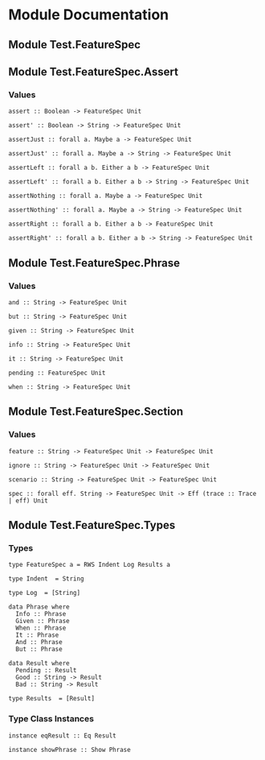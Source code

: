 # Module Documentation

## Module Test.FeatureSpec

## Module Test.FeatureSpec.Assert

### Values

    assert :: Boolean -> FeatureSpec Unit

    assert' :: Boolean -> String -> FeatureSpec Unit

    assertJust :: forall a. Maybe a -> FeatureSpec Unit

    assertJust' :: forall a. Maybe a -> String -> FeatureSpec Unit

    assertLeft :: forall a b. Either a b -> FeatureSpec Unit

    assertLeft' :: forall a b. Either a b -> String -> FeatureSpec Unit

    assertNothing :: forall a. Maybe a -> FeatureSpec Unit

    assertNothing' :: forall a. Maybe a -> String -> FeatureSpec Unit

    assertRight :: forall a b. Either a b -> FeatureSpec Unit

    assertRight' :: forall a b. Either a b -> String -> FeatureSpec Unit


## Module Test.FeatureSpec.Phrase

### Values

    and :: String -> FeatureSpec Unit

    but :: String -> FeatureSpec Unit

    given :: String -> FeatureSpec Unit

    info :: String -> FeatureSpec Unit

    it :: String -> FeatureSpec Unit

    pending :: FeatureSpec Unit

    when :: String -> FeatureSpec Unit


## Module Test.FeatureSpec.Section

### Values

    feature :: String -> FeatureSpec Unit -> FeatureSpec Unit

    ignore :: String -> FeatureSpec Unit -> FeatureSpec Unit

    scenario :: String -> FeatureSpec Unit -> FeatureSpec Unit

    spec :: forall eff. String -> FeatureSpec Unit -> Eff (trace :: Trace | eff) Unit


## Module Test.FeatureSpec.Types

### Types

    type FeatureSpec a = RWS Indent Log Results a

    type Indent  = String

    type Log  = [String]

    data Phrase where
      Info :: Phrase
      Given :: Phrase
      When :: Phrase
      It :: Phrase
      And :: Phrase
      But :: Phrase

    data Result where
      Pending :: Result
      Good :: String -> Result
      Bad :: String -> Result

    type Results  = [Result]


### Type Class Instances

    instance eqResult :: Eq Result

    instance showPhrase :: Show Phrase



